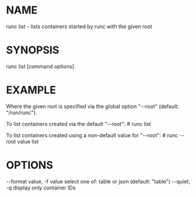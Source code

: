 # NAME
   runc list - lists containers started by runc with the given root

# SYNOPSIS
   runc list [command options]

# EXAMPLE
Where the given root is specified via the global option "--root"
(default: "/run/runc").

To list containers created via the default "--root":
       # runc list

To list containers created using a non-default value for "--root":
       # runc --root value list

# OPTIONS
   --format value, -f value     select one of: table or json (default: "table")
   --quiet, -q                  display only container IDs

